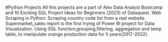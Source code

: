 #Python Projects
All this projects are a part of Alex Data Analyst Bootcamp and 10 Exciting SQL Project Ideas for Beginners (2023) of Dataquest.
Web Scraping in Python: Scraping country code list from a real website.
Supermarket_sales report is the first trying of Power BI project for Data Visualization.
Using SQL function;grouping,filtering, aggregation and temp table, to manipulate orange production data for 5 years(2017-2022). 
